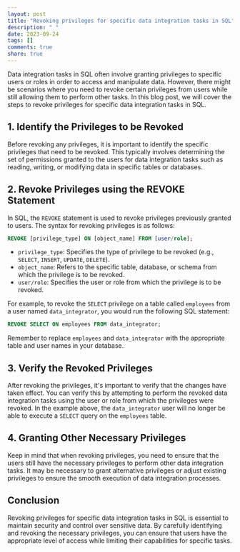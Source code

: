 ```yaml
---
layout: post
title: "Revoking privileges for specific data integration tasks in SQL"
description: " "
date: 2023-09-24
tags: []
comments: true
share: true
---
```


Data integration tasks in SQL often involve granting privileges to specific users or roles in order to access and manipulate data. However, there might be scenarios where you need to revoke certain privileges from users while still allowing them to perform other tasks. In this blog post, we will cover the steps to revoke privileges for specific data integration tasks in SQL.

## 1. Identify the Privileges to be Revoked

Before revoking any privileges, it is important to identify the specific privileges that need to be revoked. This typically involves determining the set of permissions granted to the users for data integration tasks such as reading, writing, or modifying data in specific tables or databases.

## 2. Revoke Privileges using the REVOKE Statement

In SQL, the `REVOKE` statement is used to revoke privileges previously granted to users. The syntax for revoking privileges is as follows:

```sql
REVOKE [privilege_type] ON [object_name] FROM [user/role];
```

- `privilege_type`: Specifies the type of privilege to be revoked (e.g., `SELECT`, `INSERT`, `UPDATE`, `DELETE`).
- `object_name`: Refers to the specific table, database, or schema from which the privilege is to be revoked.
- `user/role`: Specifies the user or role from which the privilege is to be revoked.

For example, to revoke the `SELECT` privilege on a table called `employees` from a user named `data_integrator`, you would run the following SQL statement:

```sql
REVOKE SELECT ON employees FROM data_integrator;
```

Remember to replace `employees` and `data_integrator` with the appropriate table and user names in your database.

## 3. Verify the Revoked Privileges

After revoking the privileges, it's important to verify that the changes have taken effect. You can verify this by attempting to perform the revoked data integration tasks using the user or role from which the privileges were revoked. In the example above, the `data_integrator` user will no longer be able to execute a `SELECT` query on the `employees` table.

## 4. Granting Other Necessary Privileges

Keep in mind that when revoking privileges, you need to ensure that the users still have the necessary privileges to perform other data integration tasks. It may be necessary to grant alternative privileges or adjust existing privileges to ensure the smooth execution of data integration processes.

## Conclusion

Revoking privileges for specific data integration tasks in SQL is essential to maintain security and control over sensitive data. By carefully identifying and revoking the necessary privileges, you can ensure that users have the appropriate level of access while limiting their capabilities for specific tasks.